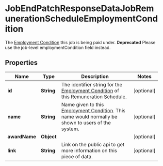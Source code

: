 

# JobEndPatchResponseDataJobRemunerationScheduleEmploymentCondition

The [Employment Condition](https://developers.intellihr.io/docs/v1/) this job is being paid under. **Deprecated** Please use the job-level employmentCondition field instead.

## Properties

| Name | Type | Description | Notes |
|------------ | ------------- | ------------- | -------------|
|**id** | **String** | The identifier string for the [Employment Condition](https://developers.intellihr.io/docs/v1/) of this Remuneration Schedule. |  [optional] |
|**name** | **String** | Name given to this [Employment Condition](https://developers.intellihr.io/docs/v1/). This name would normally be shown to users of the system. |  [optional] |
|**awardName** | **Object** |  |  [optional] |
|**link** | **String** | Link on the public api to get more information on this piece of data. |  [optional] |




